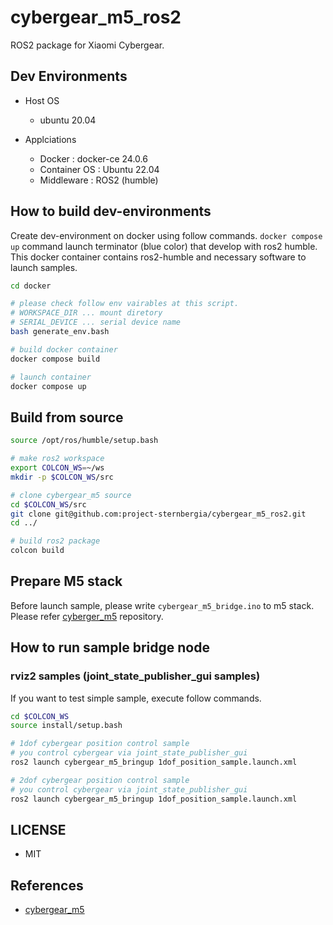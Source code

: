 # cybergear_m5_ros2

ROS2 package for Xiaomi Cybergear.

## Dev Environments

* Host OS
  * ubuntu 20.04

* Applciations
  * Docker       : docker-ce 24.0.6
  * Container OS : Ubuntu 22.04
  * Middleware   : ROS2 (humble)

## How to build dev-environments

Create dev-environment on docker using follow commands.
`docker compose up` command launch terminator (blue color) that develop with ros2 humble.
This docker container contains ros2-humble and necessary software to launch samples.

```bash
cd docker

# please check follow env vairables at this script.
# WORKSPACE_DIR ... mount diretory
# SERIAL_DEVICE ... serial device name
bash generate_env.bash

# build docker container
docker compose build

# launch container
docker compose up
```

## Build from source

```bash
source /opt/ros/humble/setup.bash

# make ros2 workspace
export COLCON_WS=~/ws
mkdir -p $COLCON_WS/src

# clone cybergear_m5 source
cd $COLCON_WS/src
git clone git@github.com:project-sternbergia/cybergear_m5_ros2.git
cd ../

# build ros2 package
colcon build
```

## Prepare M5 stack

Before launch sample, please write `cybergear_m5_bridge.ino` to m5 stack.
Please refer [cyberger_m5](https://github.com/project-sternbergia/cybergear_m5) repository.

## How to run sample bridge node

### rviz2 samples (joint_state_publisher_gui samples)

If you want to test simple sample, execute follow commands.

```bash
cd $COLCON_WS
source install/setup.bash

# 1dof cybergear position control sample
# you control cybergear via joint_state_publisher_gui
ros2 launch cybergear_m5_bringup 1dof_position_sample.launch.xml

# 2dof cybergear position control sample
# you control cybergear via joint_state_publisher_gui
ros2 launch cybergear_m5_bringup 1dof_position_sample.launch.xml
```

## LICENSE

* MIT

## References

* [cybergear_m5](https://github.com/project-sternbergia/cybergear_m5)
